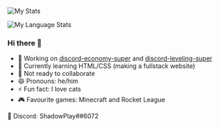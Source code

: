 ![My Stats](https://github-readme-stats-anuraghazra1.vercel.app/api?username=shadowplay1&show_icons=true&include_all_commits=true&theme=dark&count_private=true)

![My Language Stats](https://github-readme-stats-anuraghazra1.vercel.app/api/top-langs/?username=shadowplay1&layout=compact&theme=dark&count_private=true)

### Hi there 👋

- 🔭 Working on [discord-economy-super](https://github.com/shadowplay1/discord-economy-super) and [discord-leveling-super](https://github.com/shadowplay1/discord-leveling-super)
- 🌱 Currently learning HTML/CSS (making a fullstack website)
- 👯 Not ready to collaborate
- 😄 Pronouns: he/him
- ⚡ Fun fact: I love cats
- 🎮 Favourite games: Minecraft and Rocket League

💬 Discord: ShadowPlay##6072
